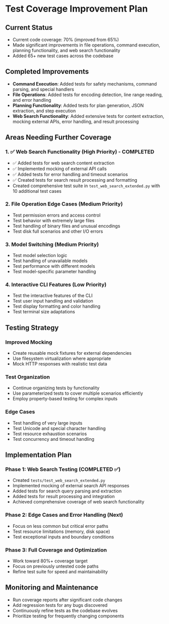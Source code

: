 # Test Coverage Improvement Plan

## Current Status
- Current code coverage: 70% (improved from 65%)
- Made significant improvements in file operations, command execution, planning functionality, and web search functionality
- Added 65+ new test cases across the codebase

## Completed Improvements
- **Command Execution**: Added tests for safety mechanisms, command parsing, and special handlers
- **File Operations**: Added tests for encoding detection, line range reading, and error handling
- **Planning Functionality**: Added tests for plan generation, JSON extraction, and step execution
- **Web Search Functionality**: Added extensive tests for content extraction, mocking external APIs, error handling, and result processing

## Areas Needing Further Coverage

### 1. ✅ Web Search Functionality (High Priority) - COMPLETED
- ✅ Added tests for web search content extraction
- ✅ Implemented mocking of external API calls
- ✅ Added tests for error handling and timeout scenarios
- ✅ Created tests for search result processing and formatting
- Created comprehensive test suite in `test_web_search_extended.py` with 10 additional test cases

### 2. File Operation Edge Cases (Medium Priority)
- Test permission errors and access control
- Test behavior with extremely large files
- Test handling of binary files and unusual encodings
- Test disk full scenarios and other I/O errors

### 3. Model Switching (Medium Priority)
- Test model selection logic
- Test handling of unavailable models
- Test performance with different models
- Test model-specific parameter handling

### 4. Interactive CLI Features (Low Priority)
- Test the interactive features of the CLI
- Test user input handling and validation
- Test display formatting and color handling
- Test terminal size adaptations

## Testing Strategy

### Improved Mocking
- Create reusable mock fixtures for external dependencies
- Use filesystem virtualization where appropriate
- Mock HTTP responses with realistic test data

### Test Organization
- Continue organizing tests by functionality
- Use parameterized tests to cover multiple scenarios efficiently
- Employ property-based testing for complex inputs

### Edge Cases
- Test handling of very large inputs
- Test Unicode and special character handling
- Test resource exhaustion scenarios
- Test concurrency and timeout handling

## Implementation Plan

### Phase 1: Web Search Testing (COMPLETED ✅)
- Created `tests/test_web_search_extended.py`
- Implemented mocking of external search API responses
- Added tests for search query parsing and extraction
- Added tests for result processing and integration
- Achieved comprehensive coverage of web search functionality

### Phase 2: Edge Cases and Error Handling (Next)
- Focus on less common but critical error paths
- Test resource limitations (memory, disk space)
- Test exceptional inputs and boundary conditions

### Phase 3: Full Coverage and Optimization
- Work toward 80%+ coverage target
- Focus on previously untested code paths
- Refine test suite for speed and maintainability

## Monitoring and Maintenance

- Run coverage reports after significant code changes
- Add regression tests for any bugs discovered
- Continuously refine tests as the codebase evolves
- Prioritize testing for frequently changing components 